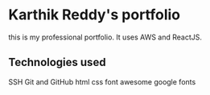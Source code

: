# Karthik Reddy's portfolio


this is my professional portfolio. It uses AWS and ReactJS.

## Technologies used
SSH
Git and GitHub
html
css
font awesome
google fonts
